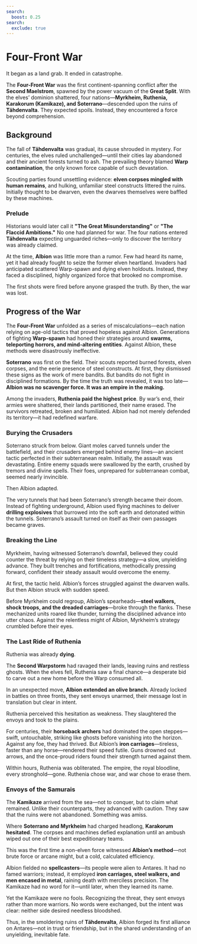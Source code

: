 ```yaml
---
search:
  boost: 0.25
search:
  exclude: true
---
```


# Four-Front War  

It began as a land grab. It ended in catastrophe.  

The **Four-Front War** was the first continent-spanning conflict after the **Second Maelstrom**, spawned by the power vacuum of the **Great Split**. With the elves’ dominion shattered, four nations—**Myrkheim, Ruthenia, Karakorum (Kamikaze), and Soterrano**—descended upon the ruins of **Tähdenvalta**. They expected spoils. Instead, they encountered a force beyond comprehension.

## Background  

The fall of **Tähdenvalta** was gradual, its cause shrouded in mystery. For centuries, the elves ruled unchallenged—until their cities lay abandoned and their ancient forests turned to ash. The prevailing theory blamed **Warp contamination**, the only known force capable of such devastation.  

Scouting parties found unsettling evidence: **elven corpses mingled with human remains**, and hulking, unfamiliar steel constructs littered the ruins. Initially thought to be dwarven, even the dwarves themselves were baffled by these machines.

### Prelude  

Historians would later call it **"The Great Misunderstanding"** or **"The Flaccid Ambitions."** No one had planned for war. The four nations entered **Tähdenvalta** expecting unguarded riches—only to discover the territory was already claimed.  

At the time, **Albion** was little more than a rumor. Few had heard its name, yet it had already fought to seize the former elven heartland. Invaders had anticipated scattered Warp-spawn and dying elven holdouts. Instead, they faced a disciplined, highly organized force that brooked no compromise.

The first shots were fired before anyone grasped the truth. By then, the war was lost.

## Progress of the War  

The **Four-Front War** unfolded as a series of miscalculations—each nation relying on age-old tactics that proved hopeless against Albion. Generations of fighting **Warp-spawn** had honed their strategies around **swarms, teleporting horrors, and mind-altering entities**. Against Albion, these methods were disastrously ineffective.

**Soterrano** was first on the field. Their scouts reported burned forests, elven corpses, and the eerie presence of steel constructs. At first, they dismissed these signs as the work of mere bandits. But bandits do not fight in disciplined formations. By the time the truth was revealed, it was too late—**Albion was no scavenger force. It was an empire in the making.**

Among the invaders, **Ruthenia paid the highest price**. By war’s end, their armies were shattered, their lands partitioned, their name erased. The survivors retreated, broken and humiliated. Albion had not merely defended its territory—it had redefined warfare.

### Burying the Crusaders  

Soterrano struck from below. Giant moles carved tunnels under the battlefield, and their crusaders emerged behind enemy lines—an ancient tactic perfected in their subterranean realm. Initially, the assault was devastating. Entire enemy squads were swallowed by the earth, crushed by tremors and divine spells. Their foes, unprepared for subterranean combat, seemed nearly invincible.

Then Albion adapted.  

The very tunnels that had been Soterrano’s strength became their doom. Instead of fighting underground, Albion used flying machines to deliver **drilling explosives** that burrowed into the soft earth and detonated within the tunnels. Soterrano’s assault turned on itself as their own passages became graves.

### Breaking the Line  

Myrkheim, having witnessed Soterrano’s downfall, believed they could counter the threat by relying on their timeless strategy—a slow, unyielding advance. They built trenches and fortifications, methodically pressing forward, confident their steady assault would overcome the enemy.

At first, the tactic held. Albion’s forces struggled against the dwarven walls. But then Albion struck with sudden speed.  

Before Myrkheim could regroup, Albion’s spearheads—**steel walkers, shock troops, and the dreaded carriages**—broke through the flanks. These mechanized units roared like thunder, turning the disciplined advance into utter chaos. Against the relentless might of Albion, Myrkheim’s strategy crumbled before their eyes.

### The Last Ride of Ruthenia  

Ruthenia was already **dying**.  

The **Second Warpstorm** had ravaged their lands, leaving ruins and restless ghosts. When the elves fell, Ruthenia saw a final chance—a desperate bid to carve out a new home before the Warp consumed all.  

In an unexpected move, **Albion extended an olive branch.** Already locked in battles on three fronts, they sent envoys unarmed, their message lost in translation but clear in intent.  

Ruthenia perceived this hesitation as weakness. They slaughtered the envoys and took to the plains.  

For centuries, their **horseback archers** had dominated the open steppes—swift, untouchable, striking like ghosts before vanishing into the horizon. Against any foe, they had thrived. But Albion’s **iron carriages**—tireless, faster than any horse—rendered their speed futile. Guns drowned out arrows, and the once-proud riders found their strength turned against them.  

Within hours, Ruthenia was obliterated. The empire, the royal bloodline, every stronghold—gone. Ruthenia chose war, and war chose to erase them.

### Envoys of the Samurais

The **Kamikaze** arrived from the sea—not to conquer, but to claim what remained. Unlike their counterparts, they advanced with caution. They saw that the ruins were not abandoned. Something was amiss.  

Where **Soterrano and Myrkheim** had charged headlong, **Karakorum hesitated**. The corpses and machines defied explanation until an ambush wiped out one of their best expeditionary teams.  

This was the first time a non-elven force witnessed **Albion’s method**—not brute force or arcane might, but a cold, calculated efficiency.  

Albion fielded no **spellcasters**—its people were alien to Antares. It had no famed warriors; instead, it employed **iron carriages, steel walkers, and men encased in metal**, raining death with merciless precision. The Kamikaze had no word for it—until later, when they learned its name.

Yet the Kamikaze were no fools. Recognizing the threat, they sent envoys rather than more warriors. No words were exchanged, but the intent was clear: neither side desired needless bloodshed.

Thus, in the smoldering ruins of **Tähdenvalta**, Albion forged its first alliance on Antares—not in trust or friendship, but in the shared understanding of an unyielding, inevitable fate.
